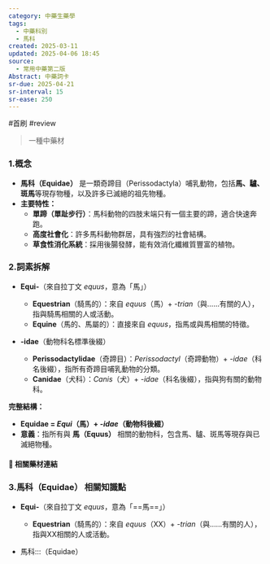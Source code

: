```yaml
---
category: 中藥生藥學
tags:
  - 中藥科別
  - 馬科
created: 2025-03-11
updated: 2025-04-06 18:45
source:
  - 常用中藥第二版
Abstract: 中藥詞卡
sr-due: 2025-04-21
sr-interval: 15
sr-ease: 250
---
```

#首刷 #review 
> 一種中藥材
### 1.概念
- **馬科（Equidae）** 是一類奇蹄目（Perissodactyla）哺乳動物，包括**馬、驢、斑馬**等現存物種，以及許多已滅絕的祖先物種。  
- **主要特性：**  
  - **單蹄（單趾步行）**：馬科動物的四肢末端只有一個主要的蹄，適合快速奔跑。  
  - **高度社會化**：許多馬科動物群居，具有強烈的社會結構。  
  - **草食性消化系統**：採用後腸發酵，能有效消化纖維質豐富的植物。 

### 2.詞素拆解
- **Equi-**（來自拉丁文 *equus*，意為「馬」）  
  - **Equestrian**（騎馬的）：來自 *equus*（馬）+ *-trian*（與……有關的人），指與騎馬相關的人或活動。  
  - **Equine**（馬的、馬屬的）：直接來自 *equus*，指馬或與馬相關的特徵。  

- **-idae**（動物科名標準後綴）  
  - **Perissodactylidae**（奇蹄目）：*Perissodactyl*（奇蹄動物）+ *-idae*（科名後綴），指所有奇蹄目哺乳動物的分類。  
  - **Canidae**（犬科）：*Canis*（犬）+ *-idae*（科名後綴），指與狗有關的動物科。  

**完整結構：**
- **Equidae = *Equi*（馬）+ *-idae*（動物科後綴）**  
- **意義**：指所有與 **馬（Equus）** 相關的動物科，包含馬、驢、斑馬等現存與已滅絕物種。  




#### 📌 相關藥材連結






### 3.馬科（Equidae） 相關知識點

- **Equi-**（來自拉丁文 *equus*，意為「==馬==」）  
  - **Equestrian**（騎馬的）：來自 *equus*（XX）+ *-trian*（與……有關的人），指與XX相關的人或活動。 <!--SR:!2025-04-10,4,270-->  

- 馬科:::（Equidae） <!--SR:!2025-04-10,4,270!2025-04-09,3,250-->


